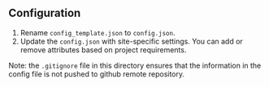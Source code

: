 ## Configuration

1. Rename  `config_template.json` to `config.json`.
3. Update the `config.json` with site-specific settings. You can add or remove attributes based on project requirements.

Note: the `.gitignore` file in this directory ensures that the information in the config file is not pushed to github remote repository. 